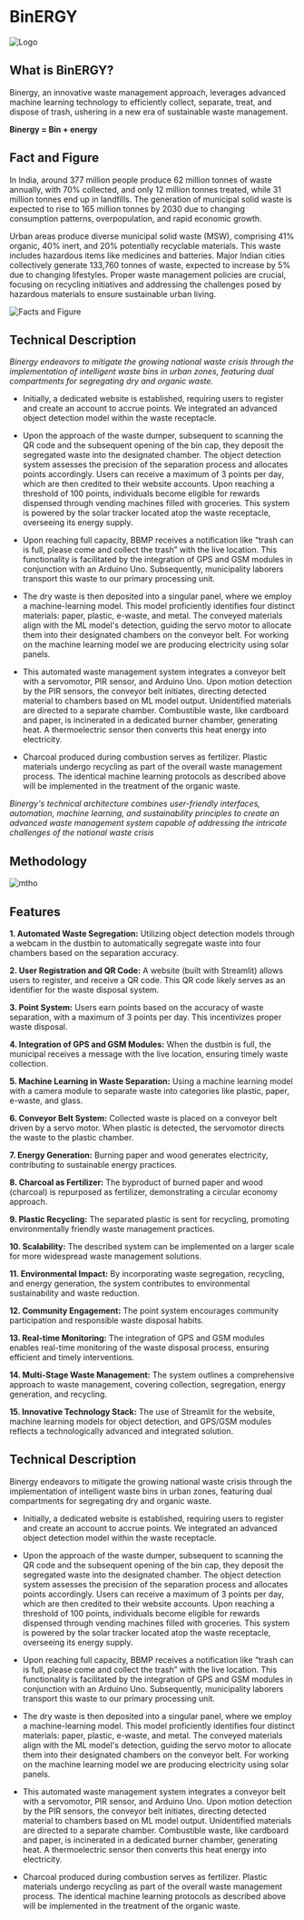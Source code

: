 # BinERGY

![Logo](https://github.com/AthishSK/Nandi_Probot/assets/92356927/b406d2d1-36bf-426a-bb9b-5b7d8edcca54)

## What is BinERGY?

Binergy, an innovative waste management approach, leverages advanced machine learning technology to efficiently collect, separate, treat, and dispose of trash, ushering in a new era of sustainable waste management.

**Binergy = Bin + energy** 

## Fact and Figure

In India, around 377 million people produce 62 million tonnes of waste annually, with 70% collected, and only 12 million tonnes treated, while 31 million tonnes end up in landfills. The generation of municipal solid waste is expected to rise to 165 million tonnes by 2030 due to changing consumption patterns, overpopulation, and rapid economic growth.

Urban areas produce diverse municipal solid waste (MSW), comprising 41% organic, 40% inert, and 20% potentially recyclable materials. This waste includes hazardous items like medicines and batteries. Major Indian cities collectively generate 133,760 tonnes of waste, expected to increase by 5% due to changing lifestyles. Proper waste management policies are crucial, focusing on recycling initiatives and addressing the challenges posed by hazardous materials to ensure sustainable urban living.

![Facts and Figure](https://github.com/AthishSK/Nandi_Probot/assets/92356927/3f3a8de9-9e0a-489c-9460-1e20f41afb36)



## Technical Description

*Binergy endeavors to mitigate the growing national waste crisis through the implementation of intelligent waste bins in urban zones, featuring dual compartments for segregating dry and organic waste.*

- Initially, a dedicated website is established, requiring users to register and create an account to accrue points. We integrated an advanced object detection model within the waste receptacle.

- Upon the approach of the waste dumper, subsequent to scanning the QR code and the subsequent opening of the bin cap, they deposit the segregated waste into the designated chamber. The object detection system assesses the precision of the separation process and allocates points accordingly. Users can receive a maximum of 3 points per day, which are then credited to their website accounts. Upon reaching a threshold of 100 points, individuals become eligible for rewards dispensed through vending machines filled with groceries. This system is powered by the solar tracker located atop the waste receptacle, overseeing its energy supply.

- Upon reaching full capacity, BBMP receives a notification like “trash can is full, please come and collect the trash” with the live location. This functionality is facilitated by the integration of GPS and GSM modules in conjunction with an Arduino Uno. Subsequently, municipality laborers transport this waste to our primary processing unit. 

- The dry waste is then deposited into a singular panel, where we employ a machine-learning model. This model proficiently identifies four distinct materials: paper, plastic, e-waste, and metal. The conveyed materials align with the ML model's detection, guiding the servo motor to allocate them into their designated chambers on the conveyor belt. For working on the machine learning model we are producing electricity using solar panels.

- This automated waste management system integrates a conveyor belt with a servomotor, PIR sensor, and Arduino Uno. Upon motion detection by the PIR sensors, the conveyor belt initiates, directing detected material to chambers based on ML model output. Unidentified materials are directed to a separate chamber. Combustible waste, like cardboard and paper, is incinerated in a dedicated burner chamber, generating heat. A thermoelectric sensor then converts this heat energy into electricity.

- Charcoal produced during combustion serves as fertilizer. Plastic materials undergo recycling as part of the overall waste management process. The identical machine learning protocols as described above will be implemented in the treatment of the organic waste.


*Binergy's technical architecture combines user-friendly interfaces, automation, machine learning, and sustainability principles to create an advanced waste management system capable of addressing the intricate challenges of the national waste crisis*


## Methodology

![mtho](https://github.com/AthishSK/BinERGY/assets/92356927/86948b3b-65b6-4ed7-9d80-998631826429)



## Features

**1. Automated Waste Segregation:** Utilizing object detection models through a webcam in the dustbin to automatically segregate waste into four chambers based on the separation accuracy.

**2. User Registration and QR Code:** A website (built with Streamlit) allows users to register, and receive a QR code. This QR code likely serves as an identifier for the waste disposal system.

**3. Point System:** Users earn points based on the accuracy of waste separation, with a maximum of 3 points per day. This incentivizes proper waste disposal.

**4. Integration of GPS and GSM Modules:** When the dustbin is full, the municipal receives a message with the live location, ensuring timely waste collection.

**5. Machine Learning in Waste Separation:** Using a machine learning model with a camera module to separate waste into categories like plastic, paper, e-waste, and glass.

**6. Conveyor Belt System:** Collected waste is placed on a conveyor belt driven by a servo motor. When plastic is detected, the servomotor directs the waste to the plastic chamber.

**7. Energy Generation:** Burning paper and wood generates electricity, contributing to sustainable energy practices.

**8. Charcoal as Fertilizer:** The byproduct of burned paper and wood (charcoal) is repurposed as fertilizer, demonstrating a circular economy approach.

**9. Plastic Recycling:** The separated plastic is sent for recycling, promoting environmentally friendly waste management practices.

**10. Scalability:** The described system can be implemented on a larger scale for more widespread waste management solutions.

**11. Environmental Impact:** By incorporating waste segregation, recycling, and energy generation, the system contributes to environmental sustainability and waste reduction.

**12. Community Engagement:** The point system encourages community participation and responsible waste disposal habits.

**13. Real-time Monitoring:** The integration of GPS and GSM modules enables real-time monitoring of the waste disposal process, ensuring efficient and timely interventions.

**14. Multi-Stage Waste Management:** The system outlines a comprehensive approach to waste management, covering collection, segregation, energy generation, and recycling.

**15. Innovative Technology Stack:** The use of Streamlit for the website, machine learning models for object detection, and GPS/GSM modules reflects a technologically advanced and integrated solution.

## Technical Description

Binergy endeavors to mitigate the growing national waste crisis through the implementation of intelligent waste bins in urban zones, featuring dual compartments for segregating dry and organic waste. 

- Initially, a dedicated website is established, requiring users to register and create an account to accrue points. We integrated an advanced object detection model within the waste receptacle.

- Upon the approach of the waste dumper, subsequent to scanning the QR code and the subsequent opening of the bin cap, they deposit the segregated waste into the designated chamber. The object detection system assesses the precision of the separation process and allocates points accordingly. Users can receive a maximum of 3 points per day, which are then credited to their website accounts. Upon reaching a threshold of 100 points, individuals become eligible for rewards dispensed through vending machines filled with groceries. This system is powered by the solar tracker located atop the waste receptacle, overseeing its energy supply.

- Upon reaching full capacity, BBMP receives a notification like “trash can is full, please come and collect the trash” with the live location. This functionality is facilitated by the integration of GPS and GSM modules in conjunction with an Arduino Uno. Subsequently, municipality laborers transport this waste to our primary processing unit. 

- The dry waste is then deposited into a singular panel, where we employ a machine-learning model. This model proficiently identifies four distinct materials: paper, plastic, e-waste, and metal. The conveyed materials align with the ML model's detection, guiding the servo motor to allocate them into their designated chambers on the conveyor belt. For working on the machine learning model we are producing electricity using solar panels.

- This automated waste management system integrates a conveyor belt with a servomotor, PIR sensor, and Arduino Uno. Upon motion detection by the PIR sensors, the conveyor belt initiates, directing detected material to chambers based on ML model output. Unidentified materials are directed to a separate chamber. Combustible waste, like cardboard and paper, is incinerated in a dedicated burner chamber, generating heat. A thermoelectric sensor then converts this heat energy into electricity.

- Charcoal produced during combustion serves as fertilizer. Plastic materials undergo recycling as part of the overall waste management process. The identical machine learning protocols as described above will be implemented in the treatment of the organic waste.
